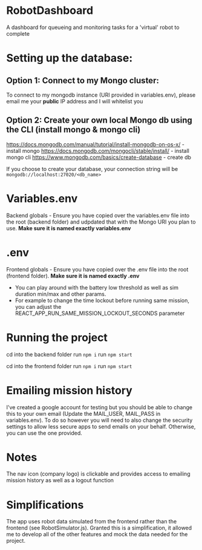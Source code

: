 # RobotDashboard
A dashboard for queueing and monitoring tasks for a 'virtual' robot to complete

# Setting up the database:
## Option 1: Connect to my Mongo cluster:
To connect to my mongodb instance (URI provided in variables.env), please email me your **public** IP address and I will whitelist you

## Option 2: Create your own local Mongo db using the CLI (install mongo & mongo cli)
https://docs.mongodb.com/manual/tutorial/install-mongodb-on-os-x/  - install mongo
https://docs.mongodb.com/mongocli/stable/install/ - install mongo cli
https://www.mongodb.com/basics/create-database - create db

If you choose to create your database, your connection string will be `mongodb://localhost:27020/<db_name>`

# Variables.env
Backend globals - Ensure you have copied over the variables.env file into the root (backend folder) and udpdated that with the Mongo URI you plan to use. **Make sure it is named exactly variables.env**

# .env
Frontend globals - Ensure you have copied over the .env file into the root (frontend folder). **Make sure it is named exactly .env**
- You can play around with the battery low threshold as well as sim duration min/max and other params.
- For example to change the time lockout before running same mission, you can adjust the REACT_APP_RUN_SAME_MISSION_LOCKOUT_SECONDS parameter

# Running the project
cd into the backend folder
run `npm i`
run `npm start`

cd into the frontend folder
run `npm i`
run `npm start`

# Emailing mission history
I've created a google account for testing but you should be able to change this to your own email (Update the MAIL_USER, MAIL_PASS in variables.env). To do so however you will need to also change the security settings to allow less secure apps to send emails on your behalf. Otherwise,
you can use the one provided. 

# Notes
The nav icon (company logo) is clickable and provides access to emailing mission history as well as a logout function

# Simplifications
The app uses robot data simulated from the frontend rather than the frontend (see RobotSimulator.js). Granted this is a simplification, it allowed me to develop all of the other features and mock the data needed for the project. 